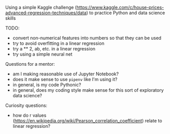 Using a simple Kaggle challenge (https://www.kaggle.com/c/house-prices-advanced-regression-techniques/data) to practice Python and data science skills

TODO:
- convert non-numerical features into numbers so that they can be used
- try to avoid overfitting in a linear regression
- try a ** 2, ab, etc. in a linear regression
- try using a simple neural net

Questions for a mentor:
- am I making reasonable use of Jupyter Notebook?
- does it make sense to use `pipenv` like I'm using it?
- in general, is my code Pythonic?
- in general, does my coding style make sense for this sort of exploratory data science?

Curiosity questions:
- how do r values (https://en.wikipedia.org/wiki/Pearson_correlation_coefficient) relate to linear regression?